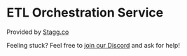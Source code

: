 # ETL Orchestration Service

Provided by [Stagg.co](https://stagg.co)

Feeling stuck? Feel free to [join our Discord](https://stagg.co/discord/join) and ask for help!

